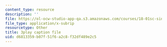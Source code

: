 ```yaml
---
content_type: resource
description: ''
file: https://ol-ocw-studio-app-qa.s3.amazonaws.com/courses/18-01sc-single-variable-calculus-fall-2010/d6813359b07f51f6a2c8f32df489e2c5_nbtaQtX6JA.vtt
file_type: application/x-subrip
resourcetype: Other
title: 3play caption file
uid: d6813359-b07f-51f6-a2c8-f32df489e2c5
---
```

